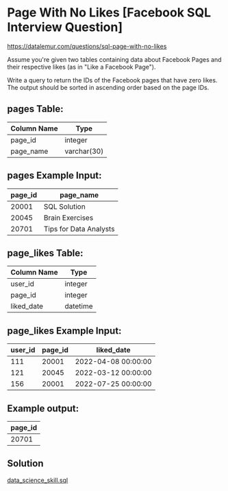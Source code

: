 # Page With No Likes [Facebook SQL Interview Question]

https://datalemur.com/questions/sql-page-with-no-likes

Assume you're given two tables containing data about Facebook Pages and their respective likes (as in "Like a Facebook Page").

Write a query to return the IDs of the Facebook pages that have zero likes. The output should be sorted in ascending order based on the page IDs.


## pages Table:

| Column Name  | Type       | 
|--------------|------------|
| page_id      | integer    |
| page_name    | varchar(30)|

## pages Example Input:


| page_id   | page_name              |
|-----------|------------------------|
| 20001     | SQL Solution           |
| 20045     | Brain Exercises        |
| 20701     | Tips for Data Analysts |

## page_likes Table:

| Column Name     | Type       | 
|-----------------|------------|
| user_id         | integer    |
| page_id         | integer    |
| liked_date      | datetime   |


## page_likes Example Input:


| user_id | page_id    | liked_date         |
|---------|------------|--------------------|
| 111     | 20001      |2022-04-08 00:00:00 |
| 121     | 20045      |2022-03-12 00:00:00 |
| 156     | 20001      |2022-07-25 00:00:00 |


## Example output:

| page_id |
|---------|
| 20701   |


## Solution

[data_science_skill.sql](https://github.com/aggranadoss/BASES_DE_DATOS/blob/main/linkedin/data_science_skill.sql) 
